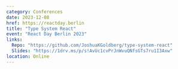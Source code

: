 ```yaml
---
category: Conferences
date: 2023-12-08
href: https://reactday.berlin
title: "Type System React"
event: "React Day Berlin 2023"
links:
  Repo: "https://github.com/JoshuaKGoldberg/type-system-react"
  Slides: "https://1drv.ms/p/s!AvUc1cvPrJnWvuQNfsGTs7ru1I3Axw"
location: Online
---
```

